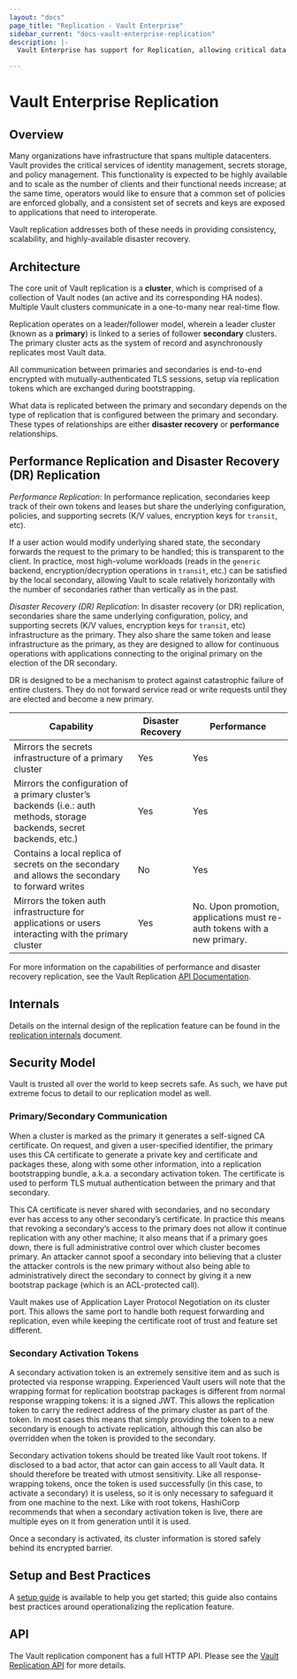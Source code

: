 ```yaml
---
layout: "docs"
page_title: "Replication - Vault Enterprise"
sidebar_current: "docs-vault-enterprise-replication"
description: |-
  Vault Enterprise has support for Replication, allowing critical data to be replicated across clusters to support horizontally scaling and disaster recovery workloads.

---
```


# Vault Enterprise Replication

## Overview

Many organizations have infrastructure that spans multiple datacenters. Vault
provides the critical services of identity management, secrets storage, and
policy management.  This functionality is expected to be highly available and
to scale as the number of clients and their functional needs increase; at the
same time, operators would like to ensure that a common set of policies are
enforced globally, and a consistent set of secrets and keys are exposed to
applications that need to interoperate.

Vault replication addresses both of these needs in providing consistency,
scalability, and highly-available disaster recovery.

## Architecture

The core unit of Vault replication is a **cluster**, which is comprised of a
collection of Vault nodes (an active and its corresponding HA nodes). Multiple Vault
clusters communicate in a one-to-many near real-time flow.

Replication operates on a leader/follower model, wherein a leader cluster (known as a
**primary**) is linked to a series of follower **secondary** clusters. The primary
cluster acts as the system of record and asynchronously replicates most Vault data.

All communication between primaries and secondaries is end-to-end encrypted
with mutually-authenticated TLS sessions, setup via replication tokens which are
exchanged during bootstrapping.

What data is replicated between the primary and secondary depends on the type of
replication that is configured between the primary and secondary. These types
of relationships are either **disaster recovery** or **performance**
relationships.

## Performance Replication and Disaster Recovery (DR) Replication

*Performance Replication*:
In performance replication, secondaries keep track of their own tokens and leases
but share the underlying configuration, policies, and supporting secrets (K/V values,
encryption keys for `transit`, etc).

If a user action would modify underlying shared state, the secondary forwards the request
to the primary to be handled; this is transparent to the client. In practice, most
high-volume workloads (reads in the `generic` backend, encryption/decryption operations
in `transit`, etc.) can be satisfied by the local secondary, allowing Vault to scale
relatively horizontally with the number of secondaries rather than vertically as
in the past.

*Disaster Recovery (DR) Replication*:
In disaster recovery (or DR) replication, secondaries share the same underlying configuration,
policy, and supporting secrets  (K/V values, encryption keys for `transit`, etc) infrastructure
as the primary. They also share the same token and lease infrastructure as the primary, as
they are designed to allow for continuous operations with applications connecting to the
original primary on the election of the DR secondary.

DR is designed to be a mechanism to protect against catastrophic failure of entire clusters.
They do not forward service read or write requests until they are elected and become a new primary.

| Capability                                                                                                               	| Disaster Recovery 	| Performance                                                              	|
|--------------------------------------------------------------------------------------------------------------------------	|-------------------	|--------------------------------------------------------------------------	|
| Mirrors the secrets infrastructure of a primary cluster                                                                  	| Yes               	| Yes                                                                      	|
| Mirrors the configuration of a primary cluster’s backends (i.e.: auth methods, storage backends, secret backends, etc.) 	| Yes               	| Yes                                                                      	|
| Contains a local replica of secrets on the secondary and allows the secondary to forward writes                          	| No                	| Yes                                                                      	|
| Mirrors the token auth infrastructure for applications or users interacting with the primary cluster                     	| Yes               	| No. Upon promotion, applications must re-auth tokens with a new primary. 	|

For more information on the capabilities of performance and disaster recovery replication, see the Vault Replication [API Documentation](/api/system/replication.html).

## Internals

Details on the internal design of the replication feature can be found in the
[replication
internals](/docs/internals/replication.html)
document.

## Security Model

Vault is trusted all over the world to keep secrets safe. As such, we have put
extreme focus to detail to our replication model as well.

### Primary/Secondary Communication

When a cluster is marked as the primary it generates a self-signed CA
certificate. On request, and given a user-specified identifier, the primary
uses this CA certificate to generate a private key and certificate and packages
these, along with some other information, into a replication bootstrapping
bundle, a.k.a. a secondary activation token. The certificate is used to perform
TLS mutual authentication between the primary and that secondary.

This CA certificate is never shared with secondaries, and no secondary ever has
access to any other secondary’s certificate. In practice this means that
revoking a secondary’s access to the primary does not allow it continue
replication with any other machine; it also means that if a primary goes down,
there is full administrative control over which cluster becomes primary. An
attacker cannot spoof a secondary into believing that a cluster the attacker
controls is the new primary without also being able to administratively direct
the secondary to connect by giving it a new bootstrap package (which is an
ACL-protected call).

Vault makes use of Application Layer Protocol Negotiation on its cluster port.
This allows the same port to handle both request forwarding and replication,
even while keeping the certificate root of trust and feature set different.

### Secondary Activation Tokens

A secondary activation token is an extremely sensitive item and as such is
protected via response wrapping. Experienced Vault users will note that the
wrapping format for replication bootstrap packages is different from normal
response wrapping tokens: it is a signed JWT. This allows the replication token
to carry the redirect address of the primary cluster as part of the token. In
most cases this means that simply providing the token to a new secondary is
enough to activate replication, although this can also be overridden when the
token is provided to the secondary.

Secondary activation tokens should be treated like Vault root tokens. If
disclosed to a bad actor, that actor can gain access to all Vault data. It
should therefore be treated with utmost sensitivity.  Like all
response-wrapping tokens, once the token is used successfully (in this case, to
activate a secondary) it is useless, so it is only necessary to safeguard it
from one machine to the next.  Like with root tokens, HashiCorp recommends that
when a secondary activation token is live, there are multiple eyes on it from
generation until it is used.

Once a secondary is activated, its cluster information is stored safely behind
its encrypted barrier.

## Setup and Best Practices

A [setup guide](/guides/replication.html) is
available to help you get started; this guide also contains best practices
around operationalizing the replication feature.

## API

The Vault replication component has a full HTTP API. Please see the
[Vault Replication API](/api/system/replication.html) for more
details.
